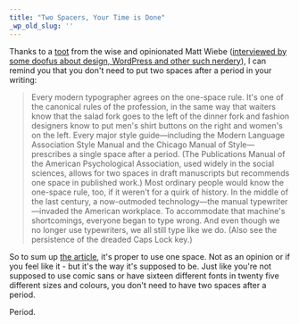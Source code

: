 ```yaml
---
title: "Two Spacers, Your Time is Done"
_wp_old_slug: ''
---
```

<p>Thanks to a <a href="https://twitter.com/mattwiebe/status/25955180524605441">toot</a> from the wise and opinionated Matt Wiebe (<a href="http://ssktn.com/podcasts/welcometotheinternet/003-welcome-to-the-internet-matt-wiebe/">interviewed by some doofus about design, WordPress and other such nerdery</a>), I can remind you that you don't need to put two spaces after a period in your writing:</p>
<blockquote><p>Every modern typographer agrees on the one-space rule. It's one of the canonical rules of the profession, in the same way that waiters know that the salad fork goes to the left of the dinner fork and fashion designers know to put men's shirt buttons on the right and women's on the left. Every major style guide—including the Modern Language Association Style Manual and the Chicago Manual of Style—prescribes a single space after a period. (The Publications Manual of the American Psychological Association, used widely in the social sciences, allows for two spaces in draft manuscripts but recommends one space in published work.) Most ordinary people would know the one-space rule, too, if it weren't for a quirk of history. In the middle of the last century, a now-outmoded technology—the manual typewriter—invaded the American workplace. To accommodate that machine's shortcomings, everyone began to type wrong. And even though we no longer use typewriters, we all still type like we do. (Also see the persistence of the dreaded Caps Lock key.)</p></blockquote>
<p>So to sum up <a href="http://www.slate.com/id/2281146/pagenum/all/">the article</a>, it's proper to use one space. Not as an opinion or if you feel like it - but it's the way it's supposed to be.  Just like you're not supposed to use comic sans or have sixteen different fonts in twenty five different sizes and colours, you don't need to have two spaces after a period.</p>
<p>Period.</p>

